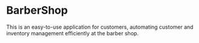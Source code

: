 # BarberShop
This is an easy-to-use application for customers, automating customer and inventory management efficiently at the barber shop.
